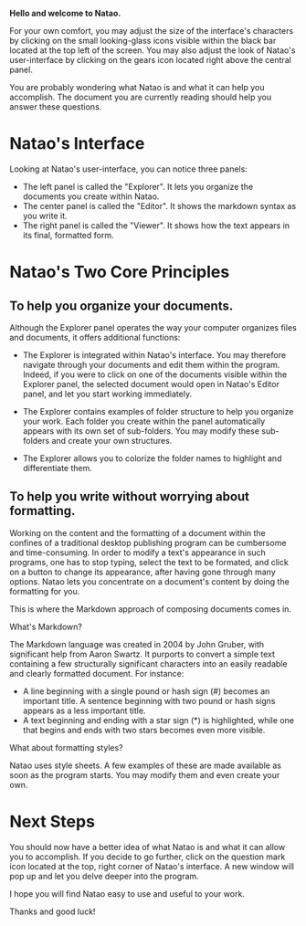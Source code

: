 **Hello and welcome to Natao.**

For your own comfort, you may adjust the size of the interface's characters by clicking on the small looking-glass icons visible within the black bar located at the top left of the screen. 
You may also adjust the look of Natao's user-interface by clicking on the gears icon located right above the central panel.

You are probably wondering what Natao is and what it can help you accomplish. The document you are currently reading should help you answer these questions.

# Natao's Interface

Looking at Natao's user-interface, you can notice three panels:

- The left panel is called the "Explorer". It lets you organize the documents you create within Natao.
- The center panel is called the "Editor". It shows the markdown syntax as you write it.
- The right panel is called the "Viewer". It shows how the text appears in its final, formatted form.

# Natao's Two Core Principles

## To help you organize your documents.

Although the Explorer panel operates the way your computer organizes files and documents, it offers additional functions:

- The Explorer is integrated within Natao's interface. You may therefore navigate through your documents and edit them within the program. Indeed, if you were to click on one of the documents visible within the Explorer panel, the selected document would open in Natao's Editor panel, and let you start working immediately.

- The Explorer contains examples of folder structure to help you organize your work. Each folder you create within the panel automatically appears with its own set of sub-folders. You may modify these sub-folders and create your own structures.

- The Explorer allows you to colorize the folder names to highlight and differentiate them.

## To help you write without worrying about formatting.

Working on the content and the formatting of a document within the confines of a traditional desktop publishing program can be cumbersome and time-consuming. In order to modify a text's appearance in such programs, one has to stop typing, select the text to be formated, and click on a button to change its appearance, after having gone through many options. Natao lets you concentrate on a document's content by doing the formatting for you. 

This is where the Markdown approach of composing documents comes in.

What's Markdown?

The Markdown language was created in 2004 by John Gruber, with significant help from Aaron Swartz. It purports to convert a simple text containing a few structurally significant characters into an easily readable and clearly formatted document. For instance:

- A line beginning with a single pound or hash sign (#) becomes an important title. A sentence beginning with two pound or hash signs appears as a less important title.
- A text beginning and ending with a star sign (*) is highlighted, while one that begins and ends with two stars becomes even more visible.

What about formatting styles?

Natao uses style sheets. A few examples of these are made available as soon as the program starts. You may modify them and even create your own.

# Next Steps

You should now have a better idea of what Natao is and what it can allow you to accomplish.
If you decide to go further, click on the question mark icon located at the top, right corner of Natao's interface. A new window will pop up and let you delve deeper into the program.

I hope you will find Natao easy to use and useful to your work.

Thanks and good luck!
